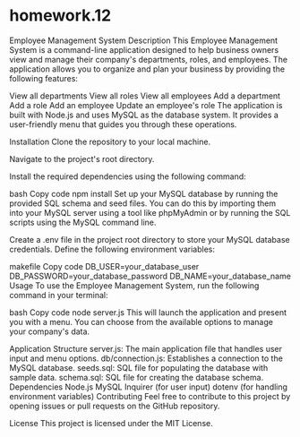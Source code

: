 # homework.12
Employee Management System
Description
This Employee Management System is a command-line application designed to help business owners view and manage their company's departments, roles, and employees. The application allows you to organize and plan your business by providing the following features:

View all departments
View all roles
View all employees
Add a department
Add a role
Add an employee
Update an employee's role
The application is built with Node.js and uses MySQL as the database system. It provides a user-friendly menu that guides you through these operations.

Installation
Clone the repository to your local machine.

Navigate to the project's root directory.

Install the required dependencies using the following command:

bash
Copy code
npm install
Set up your MySQL database by running the provided SQL schema and seed files. You can do this by importing them into your MySQL server using a tool like phpMyAdmin or by running the SQL scripts using the MySQL command line.

Create a .env file in the project root directory to store your MySQL database credentials. Define the following environment variables:

makefile
Copy code
DB_USER=your_database_user
DB_PASSWORD=your_database_password
DB_NAME=your_database_name
Usage
To use the Employee Management System, run the following command in your terminal:

bash
Copy code
node server.js
This will launch the application and present you with a menu. You can choose from the available options to manage your company's data.

Application Structure
server.js: The main application file that handles user input and menu options.
db/connection.js: Establishes a connection to the MySQL database.
seeds.sql: SQL file for populating the database with sample data.
schema.sql: SQL file for creating the database schema.
Dependencies
Node.js
MySQL
Inquirer (for user input)
dotenv (for handling environment variables)
Contributing
Feel free to contribute to this project by opening issues or pull requests on the GitHub repository.

License
This project is licensed under the MIT License. 
